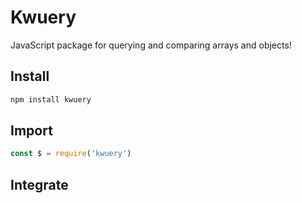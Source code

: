# Kwuery 

JavaScript package for querying and comparing arrays and objects!

## Install 

```sh
npm install kwuery
```

## Import 

```js
const $ = require('kwuery')
```

## Integrate 

```js

```